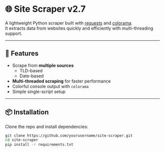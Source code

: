 # 🌐 Site Scraper v2.7

A lightweight Python scraper built with [requests](https://docs.python-requests.org/en/latest/) and [colorama](https://pypi.org/project/colorama/).  
It extracts data from websites quickly and efficiently with multi-threading support.

---

## 🚀 Features
- Scrape from **multiple sources**  
  - TLD-based  
  - Date-based  
- **Multi-threaded scraping** for faster performance
- Colorful console output with `colorama`
- Simple single-script setup

---

## 📦 Installation
Clone the repo and install dependencies:

```bash
git clone https://github.com/yourusername/site-scraper.git
cd site-scraper
pip install -r requirements.txt
